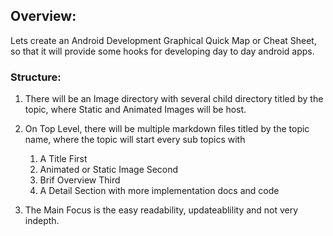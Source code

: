 ## Overview:
Lets create an Android Development Graphical Quick Map or Cheat Sheet, so that it will provide some hooks for developing day to day android apps.

### Structure:

1. There will be an Image directory with several child directory titled by the topic, where Static and Animated Images will be host.
2. On Top Level, there will be multiple markdown files titled by the topic name, where the topic will start every sub topics with

    1. A Title First
    2. Animated or Static Image Second
    3. Brif Overview Third
    4. A Detail Section with more implementation docs and code

3. The Main Focus is the easy readability, updateablility and not very indepth.